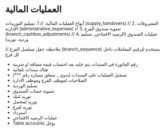 # العمليات المالية

أنواع العمليات المالية:
// 1. تسليم التوريدات (supply_handovers)
// 2. المصروفات الإدارية (administrative_expenses)
// 3. تسوية صندوق الفرع (branch_cashbox_adjustments)
// 4. عمليات الصندوق (الرصيد الافتتاحي، تسليم وردية، توريد)

// ملاحظة: حقل تسلسل الفرع (branch_sequence) يستخدم لترقيم المعاملات داخل كل فرع

- رقم الفاتورة في السندات يتم جلبه بعد احتساب قيمة مضافة او ضريبة
- هناك سندات تلقائية
- تسجيل العمليات على السندات (يدوي \_ متعلق بسيارة رقم \*\*\*)
- الصلاحيات لموظف الفرع وموظف الادارة
- تسليم الوردية
- تسوية حساب الصندوق
- توريد لنبك
- توريد لمحصل
- توريد لفرع
- استرداد
- عمليات الرصيد الافتتاحي
- Table accounts يؤجل
